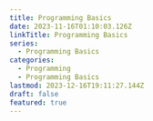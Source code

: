 ```yaml
---
title: Programming Basics
date: 2023-11-16T01:10:03.126Z
linkTitle: Programming Basics
series:
  - Programming Basics
categories:
  - Programming
  - Programming Basics
lastmod: 2023-12-16T19:11:27.144Z
draft: false
featured: true
---
```

